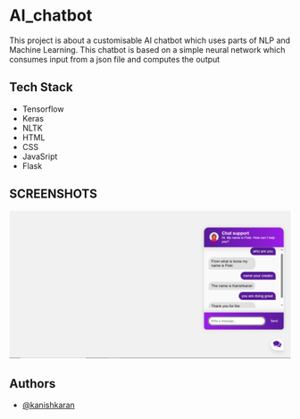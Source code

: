 # AI_chatbot
This project is about a customisable AI chatbot which uses parts of NLP and Machine Learning.  This chatbot is based on a simple neural network which consumes input from a json file and computes the output

## Tech Stack

* Tensorflow
* Keras
* NLTK
* HTML
* CSS
* JavaSript
* Flask


## SCREENSHOTS

![chatbot.png](chatbot.png)



## Authors

- [@kanishkaran](https://github.com/kanishkaran)


